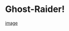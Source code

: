 # Ghost-Raider!
[image](https://user-images.githubusercontent.com/86346049/218314519-6443244d-6035-448d-b2fb-fbda25738953.png)
